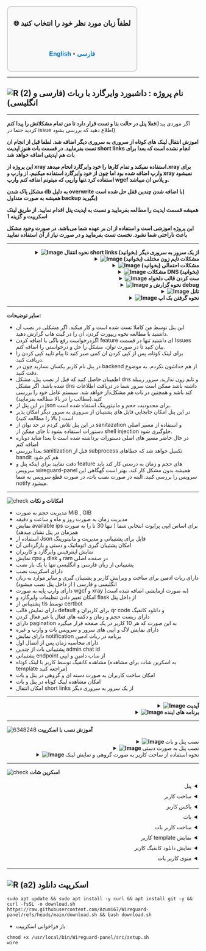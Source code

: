 <div align="center" style="font-family: Arial, sans-serif; font-size: 18px; font-weight: bold; border: 2px solid #ccc; border-radius: 10px; padding: 15px; background-color: #f9f9f9; display: inline-block; line-height: 1.2;">

🌐 لطفاً زبان مورد نظر خود را انتخاب کنید

<br>

<a href="https://github.com/Azumi67/Wireguard-panel/blob/main/README-en.md" style="font-size: 16px; font-weight: bold; text-decoration: none; color: #0078d7;">English</a>
<span style="font-size: 16px; color: #555;">•</span>
<a href="https://github.com/Azumi67/Wireguard-panel/blob/main/README.md" style="font-size: 16px; font-weight: bold; text-decoration: none; color: #0078d7;">فارسی</a>

</div>


----------------------
![R (2)](https://github.com/Azumi67/PrivateIP-Tunnel/assets/119934376/a064577c-9302-4f43-b3bf-3d4f84245a6f)
نام پروژه :  داشبورد وایرگارد با ربات (فارسی و انگلیسی)
---------------------------------------------------------------
----------------------------------

**فعلا پنل در حالت بتا و تست قرار دارد تا من تمام مشکلاتش را پیدا کنم**(اگر موردی پیدا کردید حتما در issue اطلاع دهید که بررسی بشود) 

**اموزش انتقال لینک های کوتاه از سروری به سروری دیگر اضافه شد. لطفا قبل از انجام ان تست بفرمایید. در قسمت بات هنوز اپدیت short links انجام نشده است که بعدا برای بات هم اپدیتی اضافه خواهد شد**

**این پروژه از xray استفاده نمیکند و تمام کارها را خود وایرگارد انحام میدهد.‌xray برای وارپ اضافه شده بود اما چون از خود وایرگارد استفاده میکنیم، از وارپ و xray نمیشود استفاده کرد.تنها وارپی که میتونم اضافه کنم وارپ wgcf و پلاس ان میباشد.**

**مشکل پاک شدن db به دلیل overwrite با اضافه شدن چندین قفل حل شده است( همیشه به صورت متداول backup بگیرید)**

**همیشه قسمت اپدیت را مطالعه بفرمایید و نسبت به اپدیت پنل اقدام نمایید. از طریق لینک اسکریپت و گزینه 1**

**این پروژه اموزشی است و استفاده از ان بر عهده شما می‌باشد. در صورت وجود مشکل باعث ناراحتی شما نشود. نخست تست بفرمایید و در صورت نیاز از آن استفاده نمایید**

--------

<div align="right">
  <details>
    <summary><strong><img src="https://github.com/user-attachments/assets/2e0fec0f-69b6-4c1d-b2e5-f755f40211c4" alt="Image"> نحوه انتقال short links از یک سرور به سروری دیگر (بخوانید)</strong></summary>

------------------------------------ 

- در این ورزن جدید پنل، دیگر لینک کوتاه encrypted نشده اند و برای خواندن انها هم به جای انکه decryption انجام شود، تنها از انها کپی میشود. اینکار برای افرادی که سرور زیاد عوض میکنند مناسب میباشد
- نحوه کار به این صورت است. اگر از ورژن قدیمی پنل استفاده کرده اید، نخست پنل را اپدیت کنید و پنل را مانند قبل اجرا کنید. سپس فایل bash را اجرا میکنید. بین http یا https بسته به نیاز خود انتخاب میکنید. ایپی یا دامین و پورت سرور جدید را وارد میکنید تا تمام لینک های کوتاه به روز رسانی شود. سپس پنل را با دستور روبرو systemctl restart wireguard-panel ریست میکنید
- نکته ای که فراموش کردم بگم این هست که شما بهتر است قبل از انتقال این کار را در سرور اصلی انجام دهید و سپس بک اپ بگیرید و ان را به سرور دیگر منتقل کنید. سپس پنل را اجرا میکنید، در صورت امکان بر روی سرور جدید، فایل secret.key هم بریزید و سپس پس از اجرای پنل، فایل short_links.sh را که در قسمت پایین قرار دادم اجرا کنید
- بعدا فایل secret.key هم در قسمت manual backups قرار میدهم. در حال حاضر short links ها به بک اپ اضافه شده است
- دستور فایل bash هم در قسمت پایین قرار میدهم
```
bash <(curl -Ls https://raw.githubusercontent.com/Azumi67/Wireguard-panel/refs/heads/main/short_link.sh --ipv4)

```
- توجه کنید که قبل از استفاده از ورژن جدید، انرا در سروری دیگر تست نمایید تا با مشکلاتی روبرو نشوید. نحوه تبدیل کردن لینک کوتاه سرور قبل در سرور جدید را در قسمت بالا توضیح دادم.
------------------------------------ 
  </details>
</div>
 <div align="right">
  <details>
    <summary><strong><img src="https://github.com/user-attachments/assets/bf3c8113-cdd1-4c57-a744-796d7530d565" alt="Image"> مشکلات تایم زون مختلف (بخوانید)</strong></summary>

------------------------------------ 

- اگر اوپتیمایزر نصب کردید و محاسبه زمان و حجم توقف کرد، حتما به خاطر وجود دو تایم زون در سیستم شما است که تا برطرف نشود، مشکل شما هم حل نمیشود
- باید از دستورات زیر استفاده نمایید تا تایم زون و لوکال تایم با هم سینک باشند
- بعد از سینک کردن ان، باید پنل را ریست نمایید
 <div align="left">
  
```
cat /etc/timezone
به طور مثال این را میبینید : Etc/UTC, Europe/Berlin
ls -l /etc/localtime
به طور مثال این را میبینید :  /usr/share/zoneinfo/Europe/Berlin
خب بین انها تضاد آست و باید درست شود
echo "Europe/Berlin" | sudo tee /etc/timezone
sudo dpkg-reconfigure -f noninteractive tzdata
cat /etc/timezone
ls -l /etc/localtime
بررسی کنید هر دو یکی باشد
timedatectl
حالا اگر همه چی درست بود باید پنل را ریست نمایید
```

------------------------------------ 

  </details>
</div>
 <div align="right">
  <details>
    <summary><strong><img src="https://github.com/user-attachments/assets/0ddf06f0-04c1-4d5a-bbb8-d784015e93d2" alt="Image"> مشکلات احتمالی (بخوانید)</strong></summary>

------------------------------------ 

- اگر سرور شما مشکل dns دارد اول مشکل ان را رفع کنید یا از سرور و Os ای استفاده کنید که چنین مشکلی ندارد. حتی میتوانید dns را از قسمت کانفیگ وایرگارد پاک کنید
- ترجیجا از دبیان 12 استفاده نمایید. من بر روی دبیان 12 و amd مشکلی نداشتم
- دو کاربر با نام یکسان در یک اینترفیس نسازید.
- همیشه اگر مشکلی دارید لطفا فسمت لاگ ها را نگاه کنید یا گزینه debug در config.yaml را به true تغییر دهید
- اگر سرویس شما به هنگام ریست از کار می افتد مشکل شما در virtual env است . پوشه venv در /usr/local/bin/Wireguard-panel/src . ان مشکل را برطرف کنید
- اگر از os ای استفاده میکنید که مشکلات iproute و wireguard tools دارد لطفا اطمینان یابید که چنین مشکلاتی ندارد . در این پنل از مسیر اصلی دستورات که داخل sbin هستند استفاده شده است/چند نمونه مثال پایین اوردم. اگر این مورد خیلی اذیت کرد لطفا اطلاع دهید که مسیر اصلی را پاک کنم و این مشکل حل بشود اما نباید روی بیشتر os ها مشکلی داشته باشد
- فعلا مسیر اصلی دستورات را پاک کردم و این موضوع در bandit به عنوان مورد قابل بازبینی در نظر گرفته میشود تا ببینم بعدا چی میشه
- باید توجه داشته باشید که از داخل موبایل، من پنل را تست نکردم.ممکن است با مشکلاتی مواجه شوید یا با کامپیوتر به ان متصل شوید یا برای مویایل از طریق بات استفاده نمایید.
- کانفیگ وایرگارد را از wg0.conf آغاز کنید و نام های رندوم ندهید
- یوزر و پسورد خود را فراموش نکنید و از گزینه remember me استفاده نمایید
- لطفا حتما به سیستم عامل نصبی خود دقت کنید که چنین مشکلاتی نداشته باشد وگرنه پنل برای شما کار نخواهد کرد.
- اگر دیگران هم دوست داشتند میتوانند سایر os ها را تست کنند و به پنل اضافه کنند .
- پنل اختلالی در تانل شما به وجود نمی اورد. از لوکال ایپی ها همراه با تانل استفاده نمایید. حتما cache و data storage کلاینت خود را در موبایل پاک نمایید. ممکن تانل شما برای این مورد کار نکند.
- از ایپی لوکال در صورت محدودیت بر روی سرورتان استفاده نمایید. به طور مثال geneve - لینک اسکریپت لوکال : https://github.com/Azumi67/6TO4-GRE-IPIP-SIT
- بعد از اپدیت پنل همیشه پنل را ریست کنید. اپدیت هم که به این صورت میباشد که wire را میزنید و گزینه 10  یا از اسکریپت دانلود ، ان را داخل سرور اجرا میکنید و گزینه اول. بعد از اتمام اپدیت، لطفا پنل و بات را ریست نمایید
 <div align="left">
  
```
sudo apt update
sudo apt install iproute2
which ip
باید این مسیر /sbin/ip را نشان دهد
export PATH=$PATH:/sbin:/usr/sbin
sudo chmod +x /sbin/ip

و برای وایرگارد
sudo apt update
sudo apt install wireguard-tools
which wg-quick
sudo ln -s $(which wg-quick) /sbin/wg-quick
sudo chmod +x /sbin/wg-quick

which wg
باید به این صورت باشد
/usr/bin/wg

```

------------------------------------ 

  </details>
</div>

 <div align="right">
  <details>
    <summary><strong><img src="https://github.com/user-attachments/assets/0ddf06f0-04c1-4d5a-bbb8-d784015e93d2" alt="Image"> مشکلات DNS (بخوانید)</strong></summary>

------------------------------------ 

- سرور شما مشکل dns داشته باشد هم کارایی پنل پایین خواهد امد و هم بات از کار می افتد. من از داخل اسکریپت قسمت dns هم برداشتم
- اگر سرور شما مشکل dns دارد، میتوانید از اوپتیمایزر استفاده کنید
- بر روی سرور debian 12 و ubuntu24 میتوانید از دستورات زیر استفاده نمایید
<div align="left">
  
```
sudo nano /etc/systemd/resolved.conf

این مقادیر را به آن اضافه کنید
[Resolve]
DNS=1.1.1.1 8.8.8.8
FallbackDNS=1.0.0.1 8.8.4.4
### now Ctrl + x , y to save ###

sudo systemctl restart systemd-resolved
sudo rm /etc/resolv.conf
sudo ln -s /run/systemd/resolve/resolv.conf /etc/resolv.conf
حالا بررسی کنید که تغییرات اعمال شده است
cat /etc/resolv.conf

```
 <div align="right">
- اگر کانفیگ /etc/resolv.conf شما هر چند دقیقه ریست میشود هم میتوانید با کرون جاب اینکار را انجام دهید

 <div align="left">
  
```
crontab -e
اینو اضافه کنید
* * * * * echo -e "nameserver 1.1.1.1\nnameserver 1.0.0.1" > /etc/resolv.conf

ذخیره کنید و خارج شوید

```
 <div align="right">

- اگر مشکل شما حتی با اوپتیمایزر و پاک کردن dns وایرگارد و حتی systemd-resolve و ست کرون جاب هم درست نشد باید سرور خود را عوض کنید . ترجیحا از دبیان 12 amd استفاده نمایید
- من تا حالا روی سرور های دیجیتال اوشن که تست کردم مشکلی نداشتم.

------------------------------------ 

</details>
</div>

 <div align="right">
  <details>
    <summary><strong><img src="https://github.com/user-attachments/assets/79ca8970-1e05-4e60-bc7c-aa12f3573bbc" alt="Image"> ست کردن قالب دلخواه</strong></summary>

------------------------------------ 
- در قسمت Peers یک قالب دیفالت وجود دارد. میتوانید از قالب دلخواه خود استفاده نمایید
- یک قالب در ابعاد 430 در 500 درست کنید ور در قسمت usr/local/bin/Wireguard-panel/src/static/images با نام template.jpg قرار دهید
- پنل را ریست نمایید . از این به بعد قالب شما به نمایش در خواهد امد

------------------------------------ 

</details>
</div>

 <div align="right">
  <details>
    <summary><strong><img src="https://github.com/user-attachments/assets/dbbc44c0-06c0-405d-80f8-fb8c3a79a874" alt="Image"> نحوه گزارش و debug</strong></summary>

------------------------------------ 
- اگر مشکلی در خود پنل و اجرا نشدنش دارید با دستورهای زیر میتوانید مشکل را متوجه شوید
 <div align="left">
  
```
systemctl status wireguard-panel
systemctl stop wireguard-panel
---------------------------------------
## change debug=false >> debug=true

nano /usr/local/bin/Wireguard-panel/src/config.yaml
پس از تغییر دیباگ، ان را ذخیره کنید و خارج شوید
/usr/local/bin/Wireguard-panel/src/venv/bin/python3 /usr/local/bin/Wireguard-panel/src/app.py
حالا باید ببینید چه خطایی گرفتید تا بشود مشکل شما را فهمید
```
 <div align="right">
  
- برای سرویس های بات هم به همین صورت عمل میکنیم
 <div align="left">
  
```
بسته به نوع سرویس فارسی یا انگلیسی
systemctl status telegram-bot-fa
systemctl stop telegram-bot-fa
/usr/local/bin/Wireguard-panel/src/venv/bin/python /usr/local/bin/Wireguard-panel/src/telegram/robot-fa.py
برای انگلیسی
systemctl status telegram-bot-en
systemctl stop telegram-bot-en
/usr/local/bin/Wireguard-panel/src/venv/bin/python /usr/local/bin/Wireguard-panel/src/telegram/robot.py

حالا باید خطا را ببینید و مشکل را حل کنید
```
<div align="right">
 
- پس از رفع مشکل، سرویس ها را ریست نمایید

---------------

</details>
</div>


 <div align="right">
  <details>
    <summary><strong><img src="https://github.com/user-attachments/assets/1bd45cc6-b800-40b1-a94d-03ed1dac6ce5" alt="Image"> تانل</strong></summary>

------------------------------------ 
- من خودم از لوکال ایپی geneve با پورت فوروارد خودم استفاده میکنم (مصرف شخصی دارم) : https://github.com/Azumi67/proxyforwarder 
-  شما میتوانید از لوکال و dokodemo استفاده نمایید.
- ممکن است پورت فوروارد به کار شما نیاید. برای همین میتوانید از ریورس های frp یا backhaul و حتی تانل udp2raw و چیزل استفاده نمایید.
- برای لوکال ایپی هم میتوانید از این اسکریپت استفاده نمایید : https://github.com/Azumi67/6TO4-GRE-IPIP-SIT
- اگر باز هم مشکل داشتید باید چند کار انجام دهید . با نصب اوپتیمایزر هم تانل را تست کنید و حواستان به فایروال ufw هم باشد
- دقت کنید گاهی اوقات کلاینت وایرگارد در کامپیوتر و موبایل میتواند باعث stuck شدن 92B شود. کامپیوتر را ریست کنید و در داخل موبایل date storage و cache را خالی نمایید
- اگر باز هم مشکل داشتید باید سرور خارج خود را عوض کنید. سپس مشکل شما حل میشود
- بیشتر مورد های تانل وایرگارد در همین موارد خلاصه میشود



</details>
</div>
<div align="right">
  <details>
    <summary><strong><img src="https://github.com/user-attachments/assets/5ca10d06-15c9-45b6-99d0-498bf4e80c9c" alt="Image"> نحوه گرفتن بک اپ</strong></summary>

------------------------------------ 

- از داخل پنل یا بات یک backup دستی ایجاد نمایید. این در پوشه backups با نام manualbackup.zip ذخیره میشود.
- این فایل از محتویات wg interface و db بک اپ میگیرد .
- در صورت نصب پنل جدید همین فایل را در پوشه backups قرار دهید و توسط بات یا پنل ریستور کنید. گزینه ای با این نام داخل پنل و بات موجود میباشد
- روش دیگر برای بازگردانی بک اپ کاربران باز کردن این فایل zip و کپی کردن محتویات فایل های wg0.conf یا wg1.conf به داخل پوشه etc/wireguard است و پوشه db هم در داخل usr/local/bin/Wireguard-panel/src/db بریزید
- یا میتوانید از کل پنل یک کپی در روی کامپیوتر خود بریزید. بهتر است این روش ها را از قبل تست نمایید تا با نحوه کار آن اشنا شوید
- بعد از بازگردانی بک اپ، باید سرویس پنل(wireguard-panel) و بات را ریست نمایید و تمام اینترفیس ها هم باید یک بار غیر فعال و دوباره فعال بشوند.
- همیشه بک اپ به صورت متداول بگیرید تا در صورت بروز مشکل به راحتی، بگ اپ را برگردانید



</details>
</div>

-------------------

**سایر توضیحات:**

- این پنل توسط من کاملا تست شده است و کار میکند. اگر مشکلی در نصب آن داشتید با مطالعه نحوه ریپورت کردن، ان را در گیت هاب گزارش دهید.
- اگردرخواست رفع باگی یا اضافه کردن feature ای داشتید تنها در قسمت Issues بیان کنید تا در صورت توان، مشکل را حل و درخواستی را اضافه کنم.
- برای لینک کوتاه، پس از کپی کردن ان کمی صبر کنید تا پیام تایید کپی کردن را دریافت کنید.
- در پنل نام کاربر یکسان نسازید چون در backend از هم جداشون نکردم. به موضوع دقت کنید.
- اطمینان حاصل کنید که قبل از نصب پنل، مشکل dns و تایم زون ندارید. سرور ریبیلد شده باشد. اگر مشکل dns داشته باشد ممکن است سرور شما در دریافت اطلاعات کند باشد و همچنین در بات هم مشکل‌دار خواهد شد. سیستم عامل خود را بررسی کنید.(مطالب را در بالا مطالعه بفرمایید)
- در این پنل از json برای محدودیت حجم و مانیتورینگ استفاه شده است. 
- در این پنل امکان جابجایی فایل های پشتیبان از سروری به سرور دیگر امکان پذیر است ( بالا را مطالعه کتید)
- در این پنل تلاش کردم در حد توان از sanitazation و استفاده از مسیر اصلی دستورات استفاده بشود تا جای ممکن از shell injection جلوگیری شود.
- در حال حاضر مسیر های اصلی دستورات برداشته شده است تا بعدا شاید دوباره اضافه کنم
- بعدا بررسی sanitization قبل از subprocess تکمیل خواهد شد که خطاهای bandit هم کم شود
- دقت نمایید برای اینکه پنل و feature های حجم و زمان به درستی کار کند باید سرویس wireguard-panel همیشه بدون مشکل کار کند. بهتر است گهگاهی این سرویس را بررسی کنید. البته در صورت نصب بات، در صورت قطع سرویس به شما notify میشود.


----------------------------------

![check](https://github.com/Azumi67/PrivateIP-Tunnel/assets/119934376/13de8d36-dcfe-498b-9d99-440049c0cf14)
**امکانات و نکات**

- مدیریت حجم به صورت MiB , GIB
- مدیریت زمان به صورت روز و ماه و ساعت و دقیقه
- نمایش available ips برای اساس ایپی پرایوت انتخابی شما ( تنها 30 تا را به صورت همزمان در پنل نشان میدهد)
- استفاده از Json فایل برای پشتیبانی و مدیریت و مانیتورینگ
- امکان پشتیبان گیری اتوماتیک و دستی و بازگردانی آن
- نمایش اینترفیس وایرگارد و کاربران
- نمایش cpu و disk و ram در صفحه اصلی
- پشتیبانی از زبان فارسی و انگلیسی تنها با یک بار نصب
- دارای اسکریپت نصب
- دارای ربات ادمین برای ساخت و ویرایش کاربر و پشتیبان گیری و سایر موارد به زبان انگلیسی و فارسی ( از داخل پنل نصب میشود)
- دارای وارپ پایه به صورت wgcf و xray (به صورت ازمایشی اضافه شده است)
- امکان تغییر دادن تنظیمات وایرگارد و flask از داخل پنل
- پشتیبانی از tls توسط certbot
- دارای نمایش قالب default برای کاربران و qr code و دانلود کانفیگ
- دارای ریست حجم و زمان و دکمه های فعال یا غیر فعال کردن
- دارای pagination به این صورت که هر 10 کاربر در یک صفحه قرار میگیرد
- دارای نمایش لاگ و ایپی های سرور و سرویس بات و وارپ و غیره
- دارای نمایش notification برنامه در ربات ادمین
- دارای محاسبه زمان پس از اتصال اول
- پشتیبانی بات از چندین admin chat id
- پشتیبانی endpoint از ساب دامین و ایپی
- مشاهده کانفیگ توسط کاربر با لینک کوتاه (به اسکرین شات برای مشاهده template مراجعه کنید)
- امکان ساخت کاربران به صورت دسته ای و گروهی در پنل و بات
- امکان مشاهده لینک کوتاه در پنل و بات
- امکان انتقال short links از یک سرور به سروری دیگر
-------
  <div align="right">
  <details>
    <summary><strong><img src="https://github.com/Azumi67/Rathole_reverseTunnel/assets/119934376/3cfd920d-30da-4085-8234-1eec16a67460" alt="Image"> آپدیت</strong></summary>
  
------------------------------------ 

- ربات فارسی و انگلیسی اپدیت شد که منو های compact mode داشته باشد
- اسکریپت اپدیت شد که با فراخوانی wire اجرا شود
- اپدیت app.py برای ریدایرکت صفحه register به لاگین در صورت وجود نام کاربری و گذرواژه ( thanks to opiran for mentioning that)
- اپدیت script-fa.js برای حل مشکل refresh peer list در هنگام فیلتر فعال.
- مشکل بالا نیامدن پنل با اضافه شدن pytz module حل شد
- فغلا مسیر اصلی دستورات را پاک کردم و این موضوع در bandit به عنوان مورد قابل بازبینی در نظر گرفته میشود تا ببینم بعدا چی میشه
- اپدیت اسکریپت : از این به بعد میتوانید توسط دستور اسکریپت چه با download.sh یا wire به اپدیت پنل بپردازید ( به صورت ازمایشی اضافه شده است)
- برای بات : تنها chat admin id دسترسی به بات را خواهد داشت
- برای بات : در قسمت peer creation ، اطلاعات کاربر ساخته شده کامل تر شد و mtu هم به ان اضافه شد
- برای بات : فسمت first usage همان محاسبه زمان پس از اتصال اول میباشد
- برای بات : در قسمت settings مشکل mtu برطرف شد
- اپدیت استفاده از چندین admin chat id اضافه شد. با کاما استفاده نمایید مانند 674565756, 6545675
- اپدیت استفاده از ساب دامین به جای Ip هم اضافه شد
- اپدیت encryption فایل telegram.yaml اضافه شد
- اپدیت برای disable & enable notifications که بر اساس health app.py کار کند
- اپدیت pagination انجام شد که دیگر به صفحه نخست باز نگردد
- بات فارسی مشکل پاک شدنش برطرف شد
- اپدیت keepalive به بات اضافه شد
- اپدیت available ips برای بات اضافه شد. از این به بعد به درستی باید ایپی های موجود را نشان دهد
- اپدیت تایم زون در app.py انجام شد
- مشکلات delete peer در صفحه اصلی حل شد
- اپدیت app.py برای مانیتور ترافیک که پس از ریبوت سرور، حجم های مصرفی ریست نشود
- مشکلات mismatch در json فایل برطرف شد
- مشکل ریست و ویرایش نکردن در برنامه برای اینترفیس های به غیر از دیفالت برطرف شد
- اپدیت برای بات : اضافه شدن اطلاعات اضافی برای دانلود کانفیگ و کد qr
- اپدیت برای اسکریپت که از این به بعد قالب های شما را overwrite نکند . از طریق اسکریپت داخل گیت هاب اپدیت نمایید( پس از اپدیت حتما پنل و بات را ریست نمایید)
- اپدیت بات : ریست حجم و ترافیک باید به درستی کار کند
- اپدیت بات : نمایش محتویات conf فایل در زیر آن
- فعلا به json فایل ها tmp قبل از ذخیره کردن اضافه کردم و برای مانیتور و decrement هم قفل گذاشتم تا ببینم مشکل پاک شدن json فایل حل میشود یا خیر
- اضافه شدن اپدیت برای نمایش ندادن کاربرهای اینترفیس در صورت استفاده از pagination
- اضافه کردن چک باکس فعال در صورت وجود geosites
- به تمام مسیر هایی که فایل json را رایت میکند قفل اضافه کرده ام تا نتیجه اش را ببینم. (ممکن است دستور شما تا اجرا شدنش زمان ببرد. دلیلش قفل میباشد که تا دستور قبلی کامل نشود بعدی اجرا نمیشود)
- اپدیت بلاک کردن کاربر زمانی که منقضی شود. الان باید به درستی بلاک کند.
- برای کاربرها template مشاهده کانفیگشان اضافه شد. در داخل بات پس از ساخت کانفیگ در قسمت دانلود کانفیگ یا qr به عنوان لینک کوتاه کانفیگ قابل مشاهده است. در دانلود کانفیگ و qr هم به صورت جداگانه نشان داده خواهد شد
- مشکلات short link و عدم نمایش ساعت در template برطرف شد
- مشکل محدودیت نمایش کاربر برطرف شد
- اپدیت برای template که به درستی زمان و حجم باقی مانده را نشان دهد
- اپدیت برای pagination انجام شد. انیمشن transition برای کانفیگ وایرگارد و pagination اضافه شد.
- اپدیت برای حذف کردن اضافه شد که اگر در ان صفحه کاربری موجود نبود به صفحه قبل بازگردد. اگر موجود بود در همان صفحه بماند. برای ویرایش کاربر هم به همین صورت میباشد
- اپدیت برای toggle peer اضافه شد که در صورت فعال کردن کاربر، به درستی ترافیک ریست شود یعنی نخست پابلیک کی پاک شود و سپس اضافه شود که در ریست ترافیک به تنهایی انجام میشد اما در toggle peer وجود نداشت
- اپدیت برای پنل و بات که از ساخت دسته جمعی کاربران پشتیبانی کند. مقدار-1 در اخر هر نام کاربر اضافه میشود.
- اپدیت لینک کوتاه در پنل انجام شد که لینک کوتاه ان کاربر در صورت موجود بودن ان، قابل کپی کردن باشد. کمی برای کپی کردن صبر کنید تا پیام تایید در پنل دریافت کنید
- اپدیت برای app.py : ریست ترافیک به دلیل حذف کردن پابلیک کی احتمال حذف کاربران در اینترفیس وایرگارد را به دنبال دارد. برای همین قبل از پاک کردن و جلوگیری از این موضوع , بک کپی گرفته میشود و بعد از ریست ترافیک بازگردانی میشود که تا حد زیادی جلوی این مشل را بگیرد( همیشه بک اپ تهیه نمایید تا بیشتر مشخص شود)
- اپدیت برای بات و پنل : از این به بعد میتوانید به صورت 1.1.1.1, 1.0.0.1 مقدارهای dns را وارد نمایید
- اپدیت برای بات : درست شدن ویرایش کاربر و نمایش حجم در qr & download
- اموزش انتقال لینک های کوتاه از سروری به سروری دیگر اضافه شد. لطفا قبل از انجام ان تست بفرمایید. در قسمت بات هنوز اپدیت short links انجام نشده است که بعدا برای بات هم اپدیتی اضافه خواهد شد 


</details>
</div>

<div align="right">
  <details>
    <summary><strong><img src="https://github.com/user-attachments/assets/85ac97ea-8365-4eb7-ae23-8432a77e6dc3" alt="Image"> برنامه های اینده</strong></summary>
  
------------------------------------ 

- اگر تمام کارهای پنل به درستی پیش برود و مشکل خاصی نباشد بعدا شاید در صورت امکان مشاهده ایپی های کاربران و بستن و باز کردن ان هم به پنل اضافه کنم که در صورت وجود تانل به صورت 127.0.0.1 نشان میداد.
- ممکن است وارپ با xray از پنل حذف شود چون از خود وایرگارد استفاده میکنیم و به wgcf نسخه پلاس اضافه شود
- بعدا ممکن است تغییراتی در template بدهم
- ممکن است لیست با pagination در بات اضافه شود که کاربران خود را در ان اینترفیس مشاهده کنید و حتما نیاز نباشد که نام ان را تایپ کنید
- ممکن است اضافه کردن کاربر به صورت دسته جمعی هم اضافه کنم( اضافه شد)
- پس از بررسی پنل در چندین ماه و اطمینان از کارایی ان در شرایط مختلف در صورتی که مشکلی، درسی یا بیماری نداشته باشم، دوست دارم به این پنل Open vpn هم اضافه کنم
- ایده های دیگر در طول زمان در اینجا اضافه میشود


</details>
</div>

--------------------------------

![6348248](https://github.com/Azumi67/PrivateIP-Tunnel/assets/119934376/398f8b07-65be-472e-9821-631f7b70f783)
**آموزش نصب با اسکریپت**
 <div align="right">
  <details>
    <summary><strong><img src="https://github.com/Azumi67/Rathole_reverseTunnel/assets/119934376/fcbbdc62-2de5-48aa-bbdd-e323e96a62b5" alt="Image"> </strong>نصب پنل و بات</summary>

------------------------------------ 

- اجرای اسکریپت دانلود
 
```
sudo apt update && sudo apt install -y curl && apt install git -y && curl -fsSL -o download.sh https://raw.githubusercontent.com/Azumi67/Wireguard-panel/refs/heads/main/download.sh && bash download.sh
```


<p align="right">
  <img src="https://github.com/user-attachments/assets/3c70376b-330b-4ffe-b8f2-60ed18f80a30" alt="Image" />
</p>


- نخست گزینه ها را به ترتیب نصب میکنید تا به گزینه 4 برسید

<p align="right">
  <img src="https://github.com/user-attachments/assets/9a7379c1-f19d-491d-847d-de5342f2c218" alt="Image" />
</p>


- نخست پورت پنل خود را وارد میکنید و سایر موارد را در صورت منابع بهتر در صورت نیاز تغییر میدهید یا به صورت دیفالت به قسمت بعد میروید
- کلید رمز عبور برنامه را وارد نمایید
- در صورت نیاز از tls گزینه yes را وارد نمایید و در صورت نیاز نداشتن به این مورد گزینه No را وارد میکنید و بدون tls استفاده مینمایید
- در صورت وارد کردن yes برای tls، باید ساب دامین و ایمیل خود را وارد نمایید. اطمینان یابید که dns ساب دامین شما به درستی به ایپی سرور شما لینک شده است
- در صورت مشکل نصب، نصب certbot را به صورت دستی انجام دهید و سپس به این مرحله بازگردید
- در صورت استفاده نکردن از tls ادرس داشبورد شما http://publicip:port/home است و در صورت استفاده از tls به صورت https://subdomain:port/home خواهد بود

<p align="right">
  <img src="https://github.com/user-attachments/assets/5f861a94-bb47-4cd2-82ef-cf8c6d78a85c" alt="Image" />
</p>

- قسمت بعدی ست کردن کانفیگ وایرگارد میباشد
- همیشه با wg0 کانفیگ را اغاز کنید و سپس wg1 و wg2
- ایپی پرایوت ورژن 4 باشد و نیازی به ایپی 6 نمیباشد
- پورت و سایر موارد را وارد نمایید.
- در صورت استفاده از فایروال، پورت و رنج پرایوت را باز کنید
<p align="right">
  <img src="https://github.com/user-attachments/assets/c4ce3873-ebd3-435e-8a66-d66a9cf9f260" alt="Image" />
</p>


- این مورد برای اموزش است و تنها پس از نصب اسکریپت و داخل پنل انجام میشود. دقت نمایید که برای استفاده از ربات به زبان انگلیسی، نخست زبان پنل را انگلیسی کنید و سپس ربات را نصب نمایید. فارسی هم به همین صورت میباشد
- برای نصب بات از داخل پنل میتوانید انجام دهید. همان طور که در اسکرین شات مشاهده میکنید توکن باتی که از @BotFather دریافت کردید قرار دهید
- ادرس صفحه هم بر اساس استفاده از tls یا بدون آن خواهد بود. اگر بدون tls است باید http://publicip:port و در صورت آستفاده از tls باید https://subdomain:port قرار دهید
- قسمت بعدی همان کلید api است که از پنل دریافت کرده اید
- قسمت بعدی هم admin chat id رباتی که داخل botfather ساختید را دریافت میکنید . از طریق @userinfobot میتوانید نام ربات خود را بدهید و این مورد را بدست اوردید.
- برای اضافه کردن چندین admin chat id کافی است به این صورت وارد نمایید 676676767 ,67676767 ( استفاده از کاما مانند مثال)
- لطفا تنها از یک بات استفاده نمایید. یا فارسی یا انگلیسی
- سپس گزینه 6 و 7 اسکریپت را نصب کنید و پنل شما اماده است
- در صفحه اصلی ادرس داشبورد خود را مشاهده میکنید

------------------

  </details>
</div>  

 <div align="right">
  <details>
    <summary><strong><img src="https://github.com/Azumi67/Rathole_reverseTunnel/assets/119934376/fcbbdc62-2de5-48aa-bbdd-e323e96a62b5" alt="Image"> </strong>نصب پنل به صورت دستی</summary>

------------------------------------ 

- اجرای دستورات

<div align="left">
  
```
sudo apt update && sudo apt install git -y
cd /usr/local/bin
sudo git clone https://github.com/Azumi67/Wireguard-panel.git
cd /usr/local/bin/Wireguard-panel

sudo apt install -y python3 python3-pip python3-venv git redis nftables iptables wireguard-tools iproute2 \
    fonts-dejavu certbot curl software-properties-common wget

sudo systemctl enable redis-server.service
sudo systemctl start redis-server.service
sudo systemctl status redis-server.service

# creating env

python3 --version
sudo apt update && sudo apt install python3 python3-pip python3-venv
python3 -m venv /usr/local/bin/Wireguard-panel/src/venv
source /usr/local/bin/Wireguard-panel/src/venv/bin/activate
pip install --upgrade pip
pip install python-dotenv python-telegram-bot aiohttp matplotlib qrcode "python-telegram-bot[job-queue]" pyyaml flask-session Flask SQLAlchemy Flask-Limiter Flask-Bcrypt Flask-Caching jsonschema psutil pytz requests pynacl apscheduler redis werkzeug jinja2 fasteners gunicorn pexpect cryptography Pillow arabic-reshaper python-bidi

sudo apt-get install -y libsystemd-dev
deactivate

# permissions

chmod 644 /usr/local/bin/Wireguard-panel/src/config.yaml
chmod -R 600 /usr/local/bin/Wireguard-panel/src/db
chmod -R 700 /usr/local/bin/Wireguard-panel/src/backups
chmod 644 /usr/local/bin/Wireguard-panel/src/telegram/telegram.yaml
chmod 644 /usr/local/bin/Wireguard-panel/src/telegram/config.json
chmod 644 /usr/local/bin/Wireguard-panel/src/install_progress.json
chmod 644 /usr/local/bin/Wireguard-panel/src/api.json
chmod 744 /usr/local/bin/Wireguard-panel/src/install_telegram.sh
chmod 744 /usr/local/bin/Wireguard-panel/src/install_telegram-fa.sh
chmod -R 644 /usr/local/bin/Wireguard-panel/src/static/fonts
chmod -R 644 /usr/local/bin/Wireguard-panel/src/telegram/static/fonts
chmod -R 755 /etc/wireguard

```

- Flask & gunicorn configuration :

```
nano /usr/local/bin/Wireguard-panel/src/config.yaml

###
flask:
  port: 8443
  tls: true
  cert_path: "/etc/letsencrypt/live/subdomain.com/fullchain.pem"
  key_path: "/etc/letsencrypt/live/subdomain.com/privkey.pem"
  secret_key: "azumi"
  debug: false

gunicorn:
  workers: 2
  threads: 1
  loglevel: "info"
  timeout: 120
  accesslog: ""
  errorlog: ""

wireguard:
  config_dir: "/etc/wireguard"
##

```

- Wireguard configuration :

```
nano /etc/wireguard/wg0.conf

##
[Interface]
Address = 166.66.66.1/25
ListenPort = 20821
PrivateKey = aBY+lbhuOlBknLDDi2MbI11LZKEDGOSsvIbWQDuCSX0=
MTU = 1380
DNS = 1.1.1.1

PostUp = iptables -I INPUT -p udp --dport 20821 -j ACCEPT
PostUp = iptables -I FORWARD -i eth0 -o wg0 -j ACCEPT
PostUp = iptables -I FORWARD -i wg0 -j ACCEPT
PostUp = iptables -t nat -A POSTROUTING -o eth0 -j MASQUERADE

PostDown = iptables -D INPUT -p udp --dport 20821 -j ACCEPT
PostDown = iptables -D FORWARD -i eth0 -o wg0 -j ACCEPT
PostDown = iptables -D FORWARD -i wg0 -j ACCEPT
PostDown = iptables -t nat -D POSTROUTING -o eth0 -j MASQUERADE

##

Commands for generating private & pub key :
wg genkey | tee privatekey
cat privatekey | wg pubkey > publickey


```

- Wireguard panel service
```
nano /etc/systemd/system/wireguard-panel.service

##
[Unit]
Description=Wireguard Panel
After=network.target

[Service]
User=root
WorkingDirectory=/usr/local/bin/Wireguard-panel/src
ExecStart=/usr/local/bin/Wireguard-panel/src/venv/bin/python3 /usr/local/bin/Wireguard-panel/src/app.py
Restart=always
Environment=PATH=/usr/local/bin/Wireguard-panel/src/venv/bin:/usr/local/sbin:/usr/local/bin:/usr/sbin:/usr/bin:/sbin:/bin
Environment=LANG=en_US.UTF-8
Environment=LC_ALL=en_US.UTF-8

[Install]
WantedBy=multi-user.target

##
```
------------------------------------ 

  </details>
</div>  
<div align="right">
  <details>
    <summary><strong><img src="https://github.com/Azumi67/Rathole_reverseTunnel/assets/119934376/fcbbdc62-2de5-48aa-bbdd-e323e96a62b5" alt="Image"> </strong>نحوه استفاده از ساخت کاربر به صورت گروهی و نمایش لینک</summary>

------------------------------------ 

- برای ساخت کاربر مانند قدیم عمل میکنید ولی در قسمت پایین، تیک اضافه کردن گروهی را میزنید و تعداد کاربر هم میزنید . بیشتر از 50 نباشد. مثلا 10 تا خوبه

<p align="right">
  <img src="https://github.com/user-attachments/assets/65d942c7-3ab1-43f0-9231-dcaa79dd6636" alt="Image" />
</p>

- نخست نام کاربر مثلا azumi را میدهید و بعد ایپی پرایوت کاربر را انتخاب کنید و سایر موارد هم مانند قبل انتخاب کنید و تیک اضافه کردن گروهی را بزنید و تعداد کاربر بدهید
<p align="right">
  <img src="https://github.com/user-attachments/assets/8760aadf-499c-4faf-aad3-cdf83468d1b2" alt="Image" />
</p>

- برای نمایش لینک کوتاه هم بر روی لینک کلیک کنید و صبر کنید تا پیام تایید کپی را بگیرید. اگر لینک کوتاه موجود باشد به شما پیام success میدهد
- برای بات هم به همین صورت میباشد
<p align="right">
  <img src="https://github.com/user-attachments/assets/2a0b7187-7197-4bc9-b8f8-204ff3b5cca6" alt="Image" />
</p>

- بر روی bulk کلیک میکنید و تعداد کاربر و نام را میدهید


------------------------------------ 

  </details>
</div>  

---------------
![check](https://github.com/user-attachments/assets/723872d1-1594-4d31-b48b-2b1c41adfaa9)
**اسکرین شات**
<div style="direction: rtl; text-align: right;">
  <details>
    <summary style="font-size: 14px; padding: 5px;">پنل</summary>
    <p style="margin: 0; text-align: right;">
     <p align="right">
      <img src="https://github.com/user-attachments/assets/cb754472-6a4a-4511-acde-b037737b600f" alt="menu screen" style="max-width: 100px; height: auto;" />
    </p>
  </details>

  <details>
    <summary style="font-size: 14px; padding: 5px;">ساخت کاربر</summary>
    <p style="margin: 0; text-align: right;">
     <p align="right">
      <img src="https://github.com/user-attachments/assets/d8b799b5-8825-4079-bfbb-e68c9fa1c7c5" alt="menu screen" style="max-width: 100px; height: auto;" />
    </p>
  </details>

  <details>
    <summary style="font-size: 14px; padding: 5px;">باکس کاربر</summary>
    <p style="margin: 0; text-align: right;">
     <p align="right">
      <img src="https://github.com/user-attachments/assets/ec328904-6e78-4536-a08b-600f3a0c6a64" alt="menu screen" style="max-width: 100px; height: auto;" />
    </p>
  </details>

  <details>
    <summary style="font-size: 14px; padding: 5px;">بات</summary>
    <p style="margin: 0; text-align: right;">
     <p align="right">
      <img src="https://github.com/user-attachments/assets/33a595b4-8667-4507-a181-764101d6924f" alt="menu screen" style="max-width: 100px; height: auto;" />
    </p>
  </details>

  <details>
    <summary style="font-size: 14px; padding: 5px;">ساخت کاربر بات</summary>
    <p style="margin: 0; text-align: right;">
     <p align="right">
      <img src="https://github.com/user-attachments/assets/dc478252-de84-4173-9aa8-9233385dbdbd" alt="menu screen" style="max-width: 100px; height: auto;" />
    </p>
  </details>

  <details>
    <summary style="font-size: 14px; padding: 5px;">نمایش template کاربر</summary>
    <p style="margin: 0; text-align: right;">
     <p align="right">
      <img src="https://github.com/user-attachments/assets/926d9ee2-fa13-46a4-a998-5b60080e15c2" alt="menu screen" style="max-width: 100px; height: auto;" />
    </p>
  </details>
 <details>
    <summary style="font-size: 14px; padding: 5px;">نمایش دانلود کانفیگ کاربر</summary>
    <p style="margin: 0; text-align: right;">
     <p align="right">
      <img src="https://github.com/user-attachments/assets/81692c7b-d042-4d09-a1f3-bb1302e24395" alt="menu screen" style="max-width: 100px; height: auto;" />
    </p>
  </details>

  <details>
    <summary style="font-size: 14px; padding: 5px;">منوی کاربر بات</summary>
    <p style="margin: 0; text-align: right;">
     <p align="right">
      <img src="https://github.com/user-attachments/assets/c8fd5c11-74a9-4393-8977-3431e4f76f73" alt="menu screen" style="max-width: 100px; height: auto;" />
    </p>
  </details>
</div>


-----------------------------------------------------

![R (a2)](https://github.com/Azumi67/PrivateIP-Tunnel/assets/119934376/716fd45e-635c-4796-b8cf-856024e5b2b2)
**اسکریپت دانلود**
----------------


```
sudo apt update && sudo apt install -y curl && apt install git -y && curl -fsSL -o download.sh https://raw.githubusercontent.com/Azumi67/Wireguard-panel/refs/heads/main/download.sh && bash download.sh

```

- باز فراخوانی اسکریپت
```
chmod +x /usr/local/bin/Wireguard-panel/src/setup.sh
wire
```
